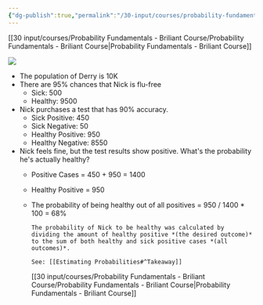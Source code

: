 ```yaml
---
{"dg-publish":true,"permalink":"/30-input/courses/probability-fundamentals-briliant-course/counting-cases/"}
---
```


[[30 input/courses/Probability Fundamentals - Briliant Course/Probability Fundamentals - Briliant Course\|Probability Fundamentals - Briliant Course]]

![](https://i.imgur.com/T2gbuiI.png)

- The population of Derry is 10K
- There are 95% chances that Nick is flu-free
	- Sick: 500
	- Healthy: 9500
- Nick purchases a test that has 90% accuracy.
	- Sick Positive: 450
	- Sick Negative: 50
	- Healthy Positive: 950
	- Healthy Negative: 8550
- Nick feels fine, but the test results show positive. What's the probability he's actually healthy?
	- Positive Cases = 450 + 950 = 1400
	- Healthy Positive = 950
	- The probability of being healthy out of all positives = 950 / 1400 * 100 = 68%
	  
	  ```ad-success
	  The probability of Nick to be healthy was calculated by dividing the amount of healthy positive *(the desired outcome)* to the sum of both healthy and sick positive cases *(all outcomes)*.
	  
	  See: [[Estimating Probabilities#^Takeaway]]
	  ```
	  
	  [[30 input/courses/Probability Fundamentals - Briliant Course/Probability Fundamentals - Briliant Course\|Probability Fundamentals - Briliant Course]]